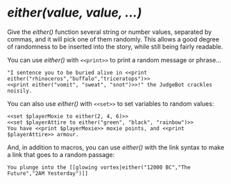 # *either(value, value, ...)*

Give the *either()* function several string or number values, separated by commas, and it will pick one of them randomly. This allows a good degree of randomness to be inserted into the story, while still being fairly readable.

You can use *either()* with `<<print>>` to print a random message or phrase...

```twee
"I sentence you to be buried alive in <<print either("rhinoceros","buffalo","triceratops")>>
<<print either("vomit", "sweat", "snot")>>!" the JudgeBot crackles noisily.
```

You can also use *either()* with `<<set>>` to set variables to random values:

```twee
<<set $playerMoxie to either(2, 4, 6)>>
<<set $playerAttire to either("green", "black", "rainbow")>>
You have <<print $playerMoxie>> moxie points, and <<print $playerAttire>> armour.
```

And, in addition to macros, you can use *either()* with the link syntax to make a link that goes to a random passage:

```twee
You plunge into the [[glowing vortex|either("12000 BC","The Future","2AM Yesterday")]]
```
